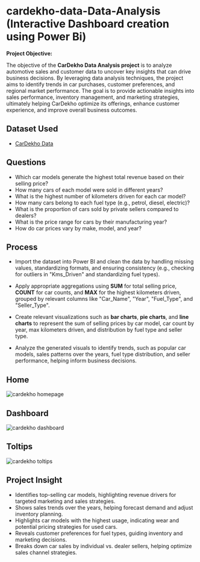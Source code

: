  # cardekho-data-Data-Analysis (Interactive Dashboard creation using Power Bi)
**Project Objective:**

The objective of the **CarDekho Data Analysis project** is to analyze automotive sales and customer data to uncover key insights that can drive business decisions. By leveraging data analysis techniques, the project aims to identify trends in car purchases, customer preferences, and regional market performance. The goal is to provide actionable insights into sales performance, inventory management, and marketing strategies, ultimately helping CarDekho optimize its offerings, enhance customer experience, and improve overall business outcomes.


## Dataset Used
- <a href="https://github.com/TanmayGondake/cardekho-data-analysis/blob/main/cardekho_data.csv">CarDekho Data</a>


## **Questions**

   - Which car models generate the highest total revenue based on their selling price?
   - How many cars of each model were sold in different years?
   - What is the highest number of kilometers driven for each car model?
   - How many cars belong to each fuel type (e.g., petrol, diesel, electric)?
   - What is the proportion of cars sold by private sellers compared to dealers?
   - What is the price range for cars by their manufacturing year?
   - How do car prices vary by make, model, and year?


## **Process**


- Import the dataset into Power BI and clean the data by handling missing values, standardizing formats, and ensuring consistency (e.g., checking for outliers in "Kms_Driven" and standardizing fuel types).

- Apply appropriate aggregations using **SUM** for total selling price, **COUNT** for car counts, and **MAX** for the highest kilometers driven, grouped by relevant columns like "Car_Name", "Year", "Fuel_Type", and "Seller_Type".

- Create relevant visualizations such as **bar charts**, **pie charts**, and **line charts** to represent the sum of selling prices by car model, car count by year, max kilometers driven, and distribution by fuel type and seller type.

- Analyze the generated visuals to identify trends, such as popular car models, sales patterns over the years, fuel type distribution, and seller performance, helping inform business decisions.



## **Home**
![cardekho homepage](https://github.com/user-attachments/assets/35808c17-0734-4c4d-8905-2de2053e7600)


## **Dashboard**

![cardekho dashboard](https://github.com/user-attachments/assets/390be70a-27c5-4aa9-9339-fc637a480bc8)


## **Toltips**
![cardekho toltips](https://github.com/user-attachments/assets/b00404d6-8d36-4241-b23d-eb9548bf6a43)



## **Project Insight**

- Identifies top-selling car models, highlighting revenue drivers for targeted marketing and sales strategies.
- Shows sales trends over the years, helping forecast demand and adjust inventory planning.
- Highlights car models with the highest usage, indicating wear and potential pricing strategies for used cars.
- Reveals customer preferences for fuel types, guiding inventory and marketing decisions.
- Breaks down car sales by individual vs. dealer sellers, helping optimize sales channel strategies.
